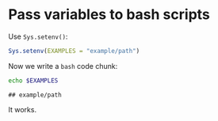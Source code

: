 # Pass variables to bash scripts

Use `Sys.setenv()`:


```r
Sys.setenv(EXAMPLES = "example/path")
```

Now we write a `bash` code chunk:


```bash
echo $EXAMPLES
```

```
## example/path
```

It works.
